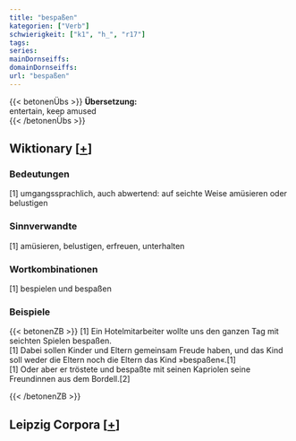 ```yaml
---
title: "bespaßen"
kategorien: ["Verb"]
schwierigkeit: ["k1", "h_", "r17"]
tags:
series:
mainDornseiffs:
domainDornseiffs:
url: "bespaßen"
---
```


{{< betonenÜbs >}}
**Übersetzung:**  
entertain, keep amused  
{{< /betonenÜbs >}}

## Wiktionary [[+](https://de.wiktionary.org/wiki/bespaßen)]

### Bedeutungen
[1] umgangssprachlich, auch abwertend: auf seichte Weise amüsieren oder belustigen  

### Sinnverwandte
[1] amüsieren, belustigen, erfreuen, unterhalten  

### Wortkombinationen
[1] bespielen und bespaßen  

### Beispiele
{{< betonenZB >}}
[1] Ein Hotelmitarbeiter wollte uns den ganzen Tag mit seichten Spielen bespaßen.  
[1] Dabei sollen Kinder und Eltern gemeinsam Freude haben, und das Kind soll weder die Eltern noch die Eltern das Kind »bespaßen«.[1]  
[1] Oder aber er tröstete und bespaßte mit seinen Kapriolen seine Freundinnen aus dem Bordell.[2]  

{{< /betonenZB >}}

## Leipzig Corpora [[+](https://corpora.uni-leipzig.de/en/res?word=bespaßen&corpusId=deu_newscrawl-public_2018)]

